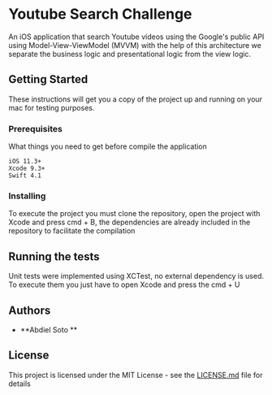 # Youtube Search Challenge

An iOS application that search Youtube videos using the Google's public API using Model-View-ViewModel (MVVM) with the help of this architecture we separate the business logic and presentational logic from the view logic.

## Getting Started

These instructions will get you a copy of the project up and running on your mac for testing purposes.

### Prerequisites

What things you need to get before compile the application 

```
iOS 11.3+ 
Xcode 9.3+
Swift 4.1

```

### Installing

To execute the project you must clone the repository, open the project with Xcode and press cmd + B, the dependencies are already included in the repository to facilitate the compilation

## Running the tests

Unit tests were implemented using XCTest, no external dependency is used. To execute them you just have to open Xcode and press the cmd + U


## Authors

* **Abdiel Soto ** 

## License

This project is licensed under the MIT License - see the [LICENSE.md](LICENSE.md) file for details


